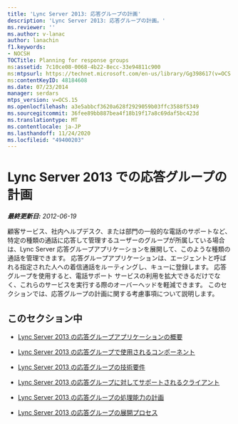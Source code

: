 ```yaml
---
title: 'Lync Server 2013: 応答グループの計画'
description: 'Lync Server 2013: 応答グループの計画。'
ms.reviewer: ''
ms.author: v-lanac
author: lanachin
f1.keywords:
- NOCSH
TOCTitle: Planning for response groups
ms:assetid: 7c10ce08-0068-4b22-8ecc-33e94811c900
ms:mtpsurl: https://technet.microsoft.com/en-us/library/Gg398617(v=OCS.15)
ms:contentKeyID: 48184608
ms.date: 07/23/2014
manager: serdars
mtps_version: v=OCS.15
ms.openlocfilehash: a3e5abbcf3620a628f2929059b03ffc3588f5349
ms.sourcegitcommit: 36fee89bb887bea4f18b19f17a8c69daf5bc423d
ms.translationtype: MT
ms.contentlocale: ja-JP
ms.lasthandoff: 11/24/2020
ms.locfileid: "49400203"
---
```

# <a name="planning-for-response-groups-in-lync-server-2013"></a>Lync Server 2013 での応答グループの計画

<div data-xmlns="http://www.w3.org/1999/xhtml">

<div class="topic" data-xmlns="http://www.w3.org/1999/xhtml" data-msxsl="urn:schemas-microsoft-com:xslt" data-cs="https://msdn.microsoft.com/">

<div data-asp="https://msdn2.microsoft.com/asp">



</div>

<div id="mainSection">

<div id="mainBody">

<span> </span>

_**最終更新日:** 2012-06-19_

顧客サービス、社内ヘルプデスク、または部門の一般的な電話のサポートなど、特定の種類の通話に応答して管理するユーザーのグループが所属している場合は、Lync Server 応答グループアプリケーションを展開して、このような種類の通話を管理できます。 応答グループアプリケーションは、エージェントと呼ばれる指定された人への着信通話をルーティングし、キューに登録します。 応答グループを使用すると、電話サポート サービスの利用を拡大できるだけでなく、これらのサービスを実行する際のオーバーヘッドを軽減できます。 このセクションでは、応答グループの計画に関する考慮事項について説明します。

<div>

## <a name="in-this-section"></a>このセクション中

  - [Lync Server 2013 の応答グループアプリケーションの概要](lync-server-2013-overview-of-the-response-group-application.md)

  - [Lync Server 2013 の応答グループで使用されるコンポーネント](lync-server-2013-components-used-by-response-group.md)

  - [Lync Server 2013 の応答グループの技術要件](lync-server-2013-technical-requirements-for-response-group.md)

  - [Lync Server 2013 の応答グループに対してサポートされるクライアント](lync-server-2013-clients-supported-for-response-group.md)

  - [Lync Server 2013 の応答グループの処理能力の計画](lync-server-2013-capacity-planning-for-response-group.md)

  - [Lync Server 2013 の応答グループの展開プロセス](lync-server-2013-deployment-process-for-response-group.md)

</div>

</div>

<span> </span>

</div>

</div>

</div>

